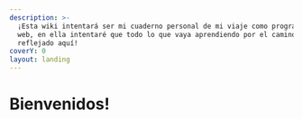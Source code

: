 ```yaml
---
description: >-
  ¡Esta wiki intentará ser mi cuaderno personal de mi viaje como programador
  web, en ella intentaré que todo lo que vaya aprendiendo por el camino quede
  reflejado aquí!
coverY: 0
layout: landing
---
```


# Bienvenidos!

##

